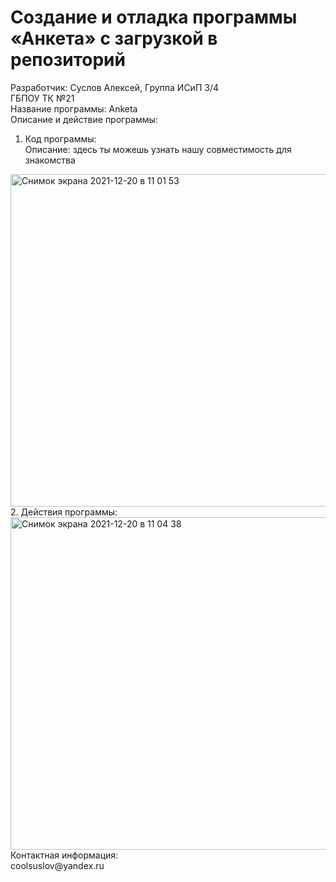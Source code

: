# Создание и отладка программы «Анкета» с загрузкой в репозиторий
Разработчик: Суслов Алексей, Группа ИСиП 3/4 <br>
ГБПОУ ТК №21 <br>
Название программы: Anketa <br>
Описание и действие программы: <br>
1. Код программы: <br>
Описание: здесь ты можешь узнать нашу совместимость для знакомства
<img width="532" alt="Снимок экрана 2021-12-20 в 11 01 53" src="https://user-images.githubusercontent.com/92308290/146732848-ab2d3617-5eb5-4ad7-a3fe-82ef6ad4845d.png">
2. Действия программы: <br>
<img width="532" alt="Снимок экрана 2021-12-20 в 11 04 38" src="https://user-images.githubusercontent.com/92308290/146733271-9e2c36b8-5a20-413d-8f60-39d5e9f8d4e3.png">
Контактная информация: <br>
coolsuslov@yandex.ru
